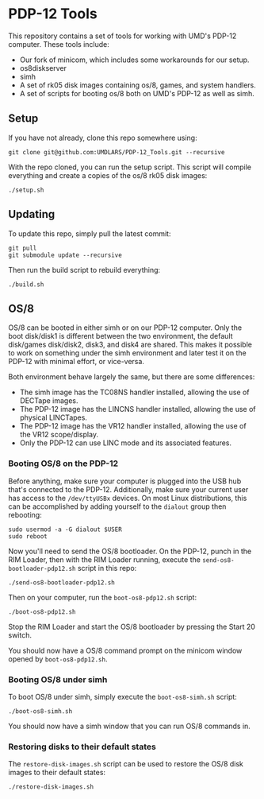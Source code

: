 # PDP-12 Tools
This repository contains a set of tools for working with UMD's PDP-12 computer. These tools include:
* Our fork of minicom, which includes some workarounds for our setup.
* os8diskserver
* simh
* A set of rk05 disk images containing os/8, games, and system handlers.
* A set of scripts for booting os/8 both on UMD's PDP-12 as well as simh.

## Setup
If you have not already, clone this repo somewhere using:
```
git clone git@github.com:UMDLARS/PDP-12_Tools.git --recursive
```

With the repo cloned, you can run the setup script.
This script will compile everything and create a copies of the os/8 rk05 disk images:
```
./setup.sh
```

## Updating
To update this repo, simply pull the latest commit:
```
git pull
git submodule update --recursive
```
Then run the build script to rebuild everything:
```
./build.sh
```

## OS/8
OS/8 can be booted in either simh or on our PDP-12 computer.
Only the boot disk/disk1 is different between the two environment, the default disk/games disk/disk2, disk3, and disk4 are shared.
This makes it possible to work on something under the simh environment and later test it on the PDP-12 with minimal effort, or vice-versa.

Both environment behave largely the same, but there are some differences:
* The simh image has the TC08NS handler installed, allowing the use of DECTape images.
* The PDP-12 image has the LINCNS handler installed, allowing the use of physical LINCTapes.
* The PDP-12 image has the VR12 handler installed, allowing the use of the VR12 scope/display.
* Only the PDP-12 can use LINC mode and its associated features.

### Booting OS/8 on the PDP-12
Before anything, make sure your computer is plugged into the USB hub that's connected to the PDP-12.
Additionally, make sure your current user has access to the `/dev/ttyUSBx` devices.
On most Linux distributions, this can be accomplished by adding yourself to the `dialout` group then rebooting:
```
sudo usermod -a -G dialout $USER
sudo reboot
```

Now you'll need to send the OS/8 bootloader.
On the PDP-12, punch in the RIM Loader, then with the RIM Loader running, execute the `send-os8-bootloader-pdp12.sh` script in this repo:
```
./send-os8-bootloader-pdp12.sh
```

Then on your computer, run the `boot-os8-pdp12.sh` script:
```
./boot-os8-pdp12.sh
```

Stop the RIM Loader and start the OS/8 bootloader by pressing the Start 20 switch.

You should now have a OS/8 command prompt on the minicom window opened by `boot-os8-pdp12.sh`.

### Booting OS/8 under simh
To boot OS/8 under simh, simply execute the `boot-os8-simh.sh` script:
```
./boot-os8-simh.sh
```

You should now have a simh window that you can run OS/8 commands in.

### Restoring disks to their default states
The `restore-disk-images.sh` script can be used to restore the OS/8 disk images to their default states:
```
./restore-disk-images.sh
```

